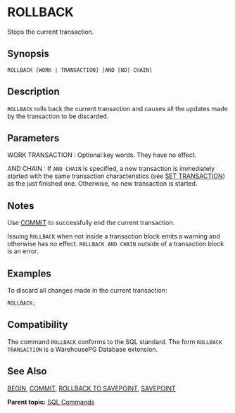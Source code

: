 # ROLLBACK 

Stops the current transaction.

## <a id="section2"></a>Synopsis 

``` {#sql_command_synopsis}
ROLLBACK [WORK | TRANSACTION] [AND [NO] CHAIN]
```

## <a id="section3"></a>Description 

`ROLLBACK` rolls back the current transaction and causes all the updates made by the transaction to be discarded.

## <a id="section4"></a>Parameters 

WORK
TRANSACTION
:   Optional key words. They have no effect.

AND CHAIN
:   If `AND CHAIN` is specified, a new transaction is immediately started with the same transaction characteristics \(see [SET TRANSACTION](SET_TRANSACTION.html)\) as the just finished one. Otherwise, no new transaction is started.

## <a id="section5"></a>Notes 

Use [COMMIT](COMMIT.html) to successfully end the current transaction.

Issuing `ROLLBACK` when not inside a transaction block emits a warning and otherwise has no effect. `ROLLBACK AND CHAIN` outside of a transaction block is an error.

## <a id="section6"></a>Examples 

To discard all changes made in the current transaction:

```
ROLLBACK;
```

## <a id="section7"></a>Compatibility 

The command `ROLLBACK` conforms to the SQL standard. The form `ROLLBACK TRANSACTION` is a WarehousePG Database extension.

## <a id="section8"></a>See Also 

[BEGIN](BEGIN.html), [COMMIT](COMMIT.html), [ROLLBACK TO SAVEPOINT](ROLLBACK_TO_SAVEPOINT.html), [SAVEPOINT](SAVEPOINT.html)

**Parent topic:** [SQL Commands](../sql_commands/sql_ref.html)

